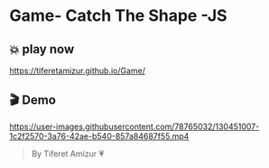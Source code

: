 # Game- Catch The Shape -JS


## 💥 play now 
https://tiferetamizur.github.io/Game/

## 🎬 Demo
https://user-images.githubusercontent.com/78765032/130451007-1c2f2570-3a76-42ae-b540-857a84687f55.mp4

> By Tiferet Amizur 💗
